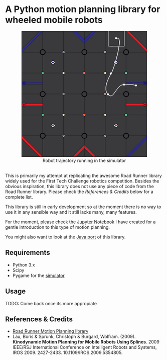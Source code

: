 # A Python motion planning library for wheeled mobile robots



<center><img src="./images/simulator.gif" width="400" /><br>Robot trajectory running in the simulator</center>

<br>

This is primarily my attempt at replicating the awesome Road Runner library widely used for the First Tech Challenge robotics competition. Besides the obvious inspiration, this library does not  use any piece of code from the Road Runner library. Please check the *References & Credits* below for a complete list.

This library is still in early development so at the moment there is no way to use it in any sensible way and it still lacks many, many features.

For the moment, please check the [Jupyter Notebook](MotionPlanning.ipynb) I have created for a gentle introduction to this type of motion planning.

You might also want to look at the [Java port](https://github.com/VladChira/PathPlannerJava) of this library.

## Requirements
- Python 3.x 
- Scipy
- Pygame for the [simulator](./simulator/main.py)

## Usage
TODO: Come back once its more appropiate

## References & Credits
- [Road Runner Motion Planning library](https://github.com/acmerobotics/road-runner)
- Lau, Boris & Sprunk, Christoph & Burgard, Wolfram. (2009). **Kinodynamic Motion Planning for Mobile Robots Using Splines**. 2009 IEEE/RSJ International Conference on Intelligent Robots and Systems, IROS 2009. 2427-2433. 10.1109/IROS.2009.5354805. 
